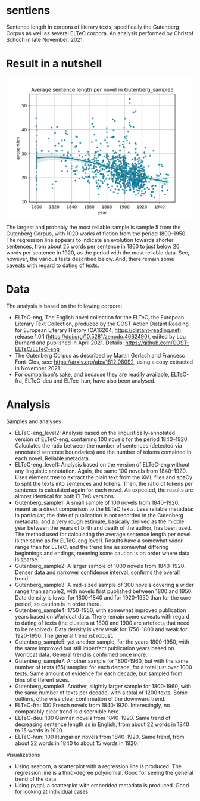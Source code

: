 # sentlens

Sentence length in corpora of literary texts, specifically the Gutenberg Corpus as well as several ELTeC corpora. An analysis performed by Christof Schöch in late November, 2021. 

# Result in a nutshell

![](https://raw.githubusercontent.com/christofs/sentlens/main/results/Gutenberg_sample5/avgsentlens%2Bregression.png)

The largest and probably the most reliable sample is sample 5 from the Gutenberg Corpus, with 1020 works of fiction from the period 1800–1950. The regression line appears to indicate an evolution towards shorter sentences, from about 25 words per sentence in 1860 to just below 20 words per sentence in 1920, as the period with the most reliable data. See, however, the various tests described below. And, there remain some caveats with regard to dating of texts. 

# Data 

The analysis is based on the following corpora: 
* ELTeC-eng, The English novel collection for the ELTeC, the European Literary Text Collection, produced by the COST Action Distant Reading for European Literary History (CA16204, https://distant-reading.net), release 1.0.1 (https://doi.org/10.5281/zenodo.4662490), edited by Lou Burnard and published in April 2021. Details: https://github.com/COST-ELTeC/ELTeC-eng
* The Gutenberg Corpus as described by Martin Gerlach and Francesc Font-Clos, see: https://arxiv.org/abs/1812.08092, using a copy extracted in November 2021. 
* For comparison's sake, and because they are readily available, ELTeC-fra, ELTeC-deu and ELTec-hun, have also been analysed. 

# Analysis

Samples and analyses

* ELTeC-eng_level2: Analysis based on the linguistically-annotated version of ELTeC-eng, containing 100 novels for the period 1840–1920. Calculates the ratio between the number of sentences (detected via annotated sentence boundaries) and the number of tokens contained in each novel. Reliable metadata. 
* ELTeC-eng_level1: Analysis based on the version of ELTeC-eng without any linguistic annotation. Again, the same 100 novels from 1840–1920. Uses element.tree to extract the plain text from the XML files and spaCy to split the texts into sentences and tokens. Then, the ratio of tokens per sentence is calculated again for each novel. As expected, the results are almost identical for both ELTeC versions. 
* Gutenberg_sample1: A small sample of 100 novels from 1840–1920, meant as a direct comparison to the ELTeC texts. Less reliable metadata: in particular, the date of publication is not recorded in the Gutenberg metadata, and a very rough estimate, basically derived as the middle year between the years of birth and death of the author, has been used. The method used for calculating the average sentence length per novel is the same as for ELTeC-eng level1. Results have a somewhat wider range than for ELTeC, and the trend line as somewhat differing beginnings and endings, meaning some caution is on order where data is sparse. 
* Gutenberg_sample2: A larger sample of 1000 novels from 1840–1920. Denser data and narrower confidence interval, confirms the overall trend. 
* Gutenberg_sample3: A mid-sized sample of 300 novels covering a wider range than sample2, with novels first published between 1800 and 1950. Data density is lower for 1800-1840 and for 1920-1950 than for the core period, so caution is in order there.
* Gutenberg_sample4: 1750-1950, with somewhat improved publication years based on Worldcat data. There remain some caveats with regard to dating of texts (the clusters at 1800 and 1900 are artefacts that need to be resolved). Data density is very weak for 1750-1800 and weak for 1920-1950. The general trend ist robust. 
* Gutenberg_sample5: yet another sample, for the years 1800-1950, with the same improved but still imperfect publication years based on Worldcat data. General trend is confirmed once more. 
* Gutenberg_sample7: Another sample for 1800-1960, but with the same number of texts (65) sampled for each decade, for a total just over 1000 texts. Same amount of evidence for each decade, but sampled from bins of different sizes. 
* Gutenberg_sample8: Another, slightly larger sample for 1800-1960, with the same number of texts per decade, with a total of 1200 texts. Some outliers, otherwise clear confirmation of the downward trend. 
* ELTeC-fra: 100 French novels from 1840-1920. Interestingly, no comparably clear trend is discernible here. 
* ELTeC-deu: 100 German novels from 1840-1920. Same trend of decreasing sentence length as in English, from about 22 words in 1840 to 15 words in 1920.
* ELTeC-hun: 100 Hungarian novels from 1840-1920. Same trend, from about 22 words in 1840 to about 15 words in 1920. 

Visualizations

* Using seaborn, a scatterplot with a regression line is produced. The regression line is a third-degree polynomial. Good for seeing the general trend of the data. 
* Using pygal, a scatterplot with embedded metadata is produced. Good for looking at individual cases. 

